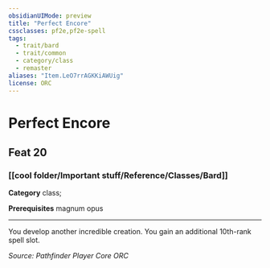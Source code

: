 ```yaml
---
obsidianUIMode: preview
title: "Perfect Encore"
cssclasses: pf2e,pf2e-spell
tags:
  - trait/bard
  - trait/common
  - category/class
  - remaster
aliases: "Item.LeO7rrAGKKiAWUig"
license: ORC
---
```

# Perfect Encore
## Feat 20
### [[cool folder/Important stuff/Reference/Classes/Bard]]

**Category** class; 



**Prerequisites** magnum opus
* * *
You develop another incredible creation. You gain an additional 10th-rank spell slot.

*Source: Pathfinder Player Core*
*ORC*